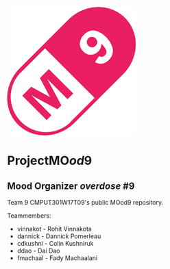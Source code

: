 <img src="https://github.com/CMPUT301W17T09/MOod9/blob/master/app/src/main/res/drawable/logo.png" height="300" width="300">

# ProjectMO*od*9
## Mood Organizer *overdose* #9
Team 9 CMPUT301W17T09's public MOod9 repository.

Teammembers:
* vinnakot - Rohit Vinnakota
* dannick - Dannick Pomerleau
* cdkushni - Colin Kushniruk
* ddao - Dai Dao
* fmachaal - Fady Machaalani

